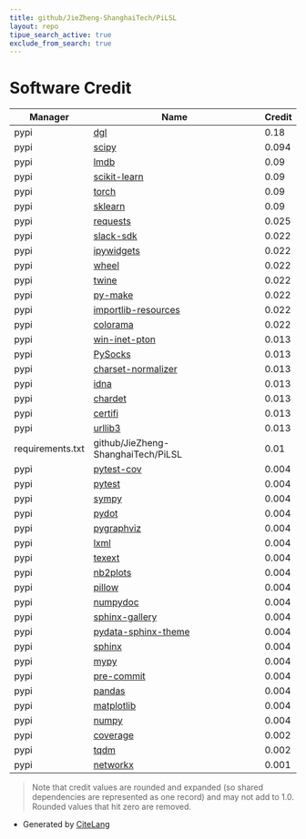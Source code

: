 ```yaml
---
title: github/JieZheng-ShanghaiTech/PiLSL
layout: repo
tipue_search_active: true
exclude_from_search: true
---
```

# Software Credit

|Manager|Name|Credit|
|-------|----|------|
|pypi|[dgl](https://github.com/dmlc/dgl)|0.18|
|pypi|[scipy](https://scipy.org/)|0.094|
|pypi|[lmdb](http://github.com/jnwatson/py-lmdb/)|0.09|
|pypi|[scikit-learn](http://scikit-learn.org)|0.09|
|pypi|[torch](https://pytorch.org/)|0.09|
|pypi|[sklearn](https://pypi.python.org/pypi/scikit-learn/)|0.09|
|pypi|[requests](https://requests.readthedocs.io)|0.025|
|pypi|[slack-sdk](https://pypi.org/project/slack-sdk)|0.022|
|pypi|[ipywidgets](https://pypi.org/project/ipywidgets)|0.022|
|pypi|[wheel](https://pypi.org/project/wheel)|0.022|
|pypi|[twine](https://pypi.org/project/twine)|0.022|
|pypi|[py-make](https://pypi.org/project/py-make)|0.022|
|pypi|[importlib-resources](https://pypi.org/project/importlib-resources)|0.022|
|pypi|[colorama](https://pypi.org/project/colorama)|0.022|
|pypi|[win-inet-pton](https://pypi.org/project/win-inet-pton)|0.013|
|pypi|[PySocks](https://pypi.org/project/PySocks)|0.013|
|pypi|[charset-normalizer](https://pypi.org/project/charset-normalizer)|0.013|
|pypi|[idna](https://pypi.org/project/idna)|0.013|
|pypi|[chardet](https://pypi.org/project/chardet)|0.013|
|pypi|[certifi](https://pypi.org/project/certifi)|0.013|
|pypi|[urllib3](https://pypi.org/project/urllib3)|0.013|
|requirements.txt|github/JieZheng-ShanghaiTech/PiLSL|0.01|
|pypi|[pytest-cov](https://github.com/pytest-dev/pytest-cov)|0.004|
|pypi|[pytest](https://pypi.org/project/pytest)|0.004|
|pypi|[sympy](https://pypi.org/project/sympy)|0.004|
|pypi|[pydot](https://pypi.org/project/pydot)|0.004|
|pypi|[pygraphviz](https://pypi.org/project/pygraphviz)|0.004|
|pypi|[lxml](https://pypi.org/project/lxml)|0.004|
|pypi|[texext](https://pypi.org/project/texext)|0.004|
|pypi|[nb2plots](https://pypi.org/project/nb2plots)|0.004|
|pypi|[pillow](https://pypi.org/project/pillow)|0.004|
|pypi|[numpydoc](https://pypi.org/project/numpydoc)|0.004|
|pypi|[sphinx-gallery](https://pypi.org/project/sphinx-gallery)|0.004|
|pypi|[pydata-sphinx-theme](https://pypi.org/project/pydata-sphinx-theme)|0.004|
|pypi|[sphinx](https://pypi.org/project/sphinx)|0.004|
|pypi|[mypy](https://pypi.org/project/mypy)|0.004|
|pypi|[pre-commit](https://pypi.org/project/pre-commit)|0.004|
|pypi|[pandas](https://pypi.org/project/pandas)|0.004|
|pypi|[matplotlib](https://pypi.org/project/matplotlib)|0.004|
|pypi|[numpy](https://pypi.org/project/numpy)|0.004|
|pypi|[coverage](https://pypi.org/project/coverage)|0.002|
|pypi|[tqdm](https://tqdm.github.io)|0.002|
|pypi|[networkx](https://networkx.org/)|0.001|


> Note that credit values are rounded and expanded (so shared dependencies are represented as one record) and may not add to 1.0. Rounded values that hit zero are removed.


- Generated by [CiteLang](https://github.com/vsoch/citelang)
